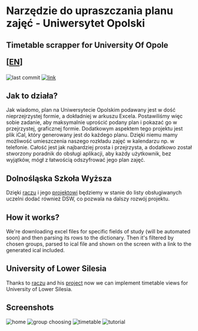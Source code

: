# Narzędzie do upraszczania planu zajęć - Uniwersytet Opolski
## Timetable scrapper for University Of Opole <p clear='both'>[<a href="#en">EN</a>]</p>
![last commit](https://img.shields.io/github/last-commit/wzarek/timetable-scrapper)
[![link](https://img.shields.io/badge/link_to-web-red)](https://timetable.wzarek.me/)

## Jak to działa?
Jak wiadomo, plan na Uniwersytecie Opolskim podawany jest w dość nieprzejrzystej formie, a dokładniej w arkuszu Excela. Postawiliśmy więc sobie zadanie, aby maksymalnie uprościć podany plan i pokazać go w przejrzystej, graficznej formie. Dodatkowym aspektem tego projektu jest plik iCal, który generowany jest do każdego planu. Dzięki niemu mamy możliwość umieszczenia naszego rozkładu zajęć w kalendarzu np. w telefonie. Całość jest jak najbardziej prosta i przejrzysta, a dodatkowo został stworzony poradnik do obsługi aplikacji, aby każdy użytkownik, bez wyjątków, mógł z łatwością odszyfrować jego plan zajęć. 

## Dolnośląska Szkoła Wyższa
Dzięki [raczu](https://github.com/raczu) i jego [projektowi](https://github.com/raczu/DSW-schedule-scrapper) będziemy w stanie do listy obsługiwanych uczelni dodać również DSW, co pozwala na dalszy rozwój projektu.

<div id='en'></div>

## How it works?
We're downloading excel files for specific fields of study (will be automated soon) and then parsing its rows to the dictionary.
Then it's filtered by chosen groups, parsed to ical file and shown on the screen with a link to the generated ical included.

## University of Lower Silesia
Thanks to [raczu](https://github.com/raczu) and his [project](https://github.com/raczu/DSW-schedule-scrapper) now we can implement timetable views for University of Lower Silesia.

## Screenshots
![home](https://firebasestorage.googleapis.com/v0/b/portfolio-web-dev-bed65.appspot.com/o/images%2Ftimetable-scrapper%2FtimetableScrapper-1.jpg?alt=media&token=5141dd2a-1e92-4b13-9ccc-56b7a60cc993)
![group choosing](https://firebasestorage.googleapis.com/v0/b/portfolio-web-dev-bed65.appspot.com/o/images%2Ftimetable-scrapper%2FtimetableScrapper-2.jpg?alt=media&token=85acaedd-fa0e-4ead-b63e-bff48a8fe953)
![timetable](https://firebasestorage.googleapis.com/v0/b/portfolio-web-dev-bed65.appspot.com/o/images%2Ftimetable-scrapper%2FtimetableScrapper-3.jpg?alt=media&token=77a6c6c2-139e-43e7-99d8-165968b1bc48)
![tutorial](https://firebasestorage.googleapis.com/v0/b/portfolio-web-dev-bed65.appspot.com/o/images%2Ftimetable-scrapper%2FtimetableScrapper-4.jpg?alt=media&token=b37b3546-3173-4663-b05d-487291c98e18)
